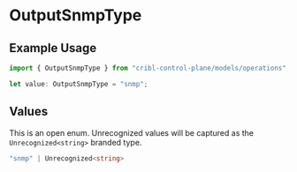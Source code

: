 # OutputSnmpType

## Example Usage

```typescript
import { OutputSnmpType } from "cribl-control-plane/models/operations";

let value: OutputSnmpType = "snmp";
```

## Values

This is an open enum. Unrecognized values will be captured as the `Unrecognized<string>` branded type.

```typescript
"snmp" | Unrecognized<string>
```